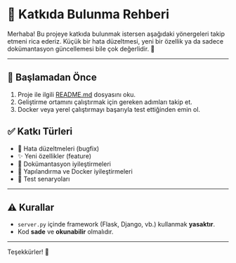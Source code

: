 # 🤝 Katkıda Bulunma Rehberi

Merhaba! Bu projeye katkıda bulunmak istersen aşağıdaki yönergeleri takip etmeni rica ederiz. Küçük bir hata düzeltmesi, yeni bir özellik ya da sadece dokümantasyon güncellemesi bile çok değerlidir. 🙌

---

## 📌 Başlamadan Önce

1. Proje ile ilgili [README.md](./README.md) dosyasını oku.
2. Geliştirme ortamını çalıştırmak için gereken adımları takip et.
3. Docker veya yerel çalıştırmayı başarıyla test ettiğinden emin ol.

## ✅ Katkı Türleri

- 🐞 Hata düzeltmeleri (bugfix)
- ✨ Yeni özellikler (feature)
- 📝 Dokümantasyon iyileştirmeleri
- 🔧 Yapılandırma ve Docker iyileştirmeleri
- 🧪 Test senaryoları

---

## ⚠️ Kurallar

- `server.py` içinde framework (Flask, Django, vb.) kullanmak **yasaktır**.
- Kod **sade** ve **okunabilir** olmalıdır.

---

Teşekkürler! 🙏
